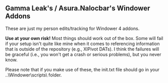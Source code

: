 Gamma Leak's / Asura.Nalocbar's Windower Addons
-----------------------------------------------

These are just my person edits/tracking for Windower 4 addons.

**Use at your own risk!** Most things should work out of the box. Some will fail if your setup isn't quite like mine when it comes to referencing information that is outside of the repository (e.g., XIPivot DATs). I think the failures will be graceful (i.e., you won't get a crash or serious problems), but you never know.

Please note that if you make use of these, the init.txt file should go in your ..\Windower\scripts\ folder.
